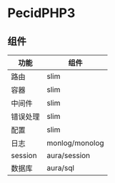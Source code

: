 # PecidPHP3

## 组件

|  功能   |   组件   |
|---------|---------|
| 路由    |  slim   |
| 容器    |  slim   |
| 中间件   |  slim   |
| 错误处理 |  slim   |
| 配置    |  slim   |
| 日志    |  monlog/monolog   |
| session | aura/session   |
| 数据库  |  aura/sql  |